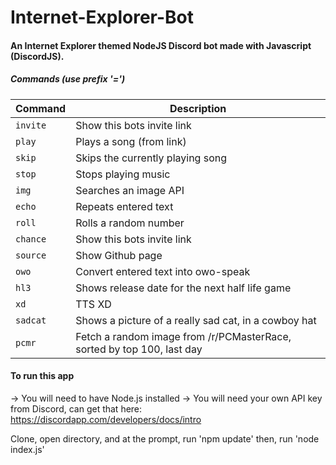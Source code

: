 # Internet-Explorer-Bot
#### An Internet Explorer themed NodeJS Discord bot made with Javascript (DiscordJS).

##### Commands (use prefix '=')

| Command | Description                    |
| ------------- | ------------------------------ |
| `invite`      | Show this bots invite link       |
| `play`      | Plays a song (from link)        |
| `skip`      | Skips the currently playing song      |
| `stop`      | Stops playing music      |
| `img`      | Searches an image API       |
| `echo`      | Repeats entered text     |
| `roll`      | Rolls a random number      |
| `chance`      | Show this bots invite link       |
| `source`      | Show Github page        |
| `owo`      | Convert entered text into owo-speak       |
| `hl3`      | Shows release date for the next half life game      |
| `xd`      | TTS XD      |
| `sadcat`      | Shows a picture of a really sad cat, in a cowboy hat      |
| `pcmr`      | Fetch a random image from /r/PCMasterRace, sorted by top 100, last day      |

#### To run this app
-> You will need to have Node.js installed
-> You will need your own API key from Discord, can get that here: https://discordapp.com/developers/docs/intro

Clone, open directory, and at the prompt, run 'npm update'
then, run 'node index.js'
